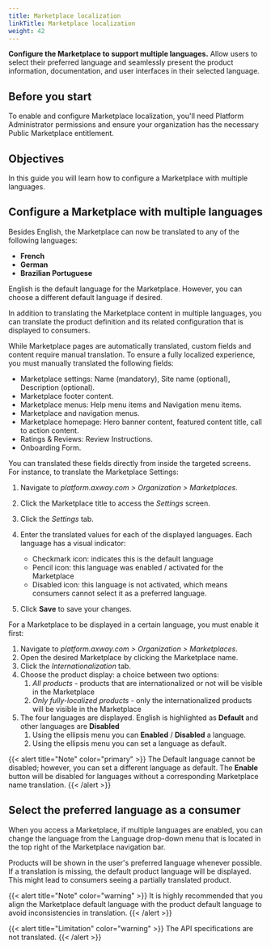 ```yaml
---
title: Marketplace localization
linkTitle: Marketplace localization
weight: 42
---
```


**Configure the Marketplace to support multiple languages.** Allow users to select their preferred language and seamlessly present the product information, documentation, and user interfaces in their selected language.

## Before you start

To enable and configure Marketplace localization, you'll need Platform Administrator permissions and ensure your organization has the necessary Public Marketplace entitlement.

## Objectives

In this guide you will learn how to configure a Marketplace with multiple languages.

## Configure a Marketplace with multiple languages

Besides English, the Marketplace can now be translated to any of the following languages:

* **French**
* **German**
* **Brazilian Portuguese**

English is the default language for the Marketplace. However, you can choose a different default language if desired.

In addition to translating the Marketplace content in multiple languages, you can translate the product definition and its related configuration that is displayed to consumers.

While Marketplace pages are automatically translated, custom fields and content require manual translation. To ensure a fully localized experience, you must manually translated the following fields:

* Marketplace settings: Name (mandatory), Site name (optional), Description (optional).
* Marketplace footer content.
* Marketplace menus: Help menu items and Navigation menu items.
* Marketplace and navigation menus.
* Marketplace homepage: Hero banner content, featured content title, call to action content.
* Ratings & Reviews: Review Instructions.
* Onboarding Form.

You can translated these fields directly from inside the targeted screens. For instance, to translate the Marketplace Settings:

1. Navigate to *platform.axway.com > Organization > Marketplaces*.
2. Click the Marketplace title to access the *Settings* screen.
3. Click the *Settings* tab.
4. Enter the translated values for each of the displayed languages. Each language has a visual indicator:

   * Checkmark icon: indicates this is the default language
   * Pencil icon: this language was enabled / activated for the Marketplace
   * Disabled icon: this language is not activated, which means consumers cannot select it as a preferred language.

5. Click **Save** to save your changes.

For a Marketplace to be displayed in a certain language, you must enable it first:

1. Navigate to *platform.axway.com > Organization > Marketplaces*.
2. Open the desired Marketplace by clicking the Marketplace name.
3. Click the *Internationalization* tab.
4. Choose the product display: a choice between two options:
   1. *All products* - products that are internationalized or not will be visible in the Marketplace
   2. *Only fully-localized products* - only the internationalized products will be visible in the Marketplace
5. The four languages are displayed. English is highlighted as **Default** and other languages are **Disabled**
   1. Using the ellipsis menu you can **Enabled** / **Disabled** a language.
   2. Using the ellipsis menu you can set a language as default.

{{< alert title="Note" color="primary" >}}
The Default language cannot be disabled; however, you can set a different language as default.
The **Enable** button will be disabled for languages without a corresponding Marketplace name translation.
{{< /alert >}}

## Select the preferred language as a consumer

When you access a Marketplace, if multiple languages are enabled, you can change the language from the Language drop-down menu that is located in the top right of the Marketplace navigation bar.

Products will be shown in the user's preferred language whenever possible. If a translation is missing, the default product language will be displayed. This might lead to consumers seeing a partially translated product.

{{< alert title="Note" color="warning" >}}
It is highly recommended that you align the Marketplace default language with the product default language to avoid inconsistencies in translation.
{{< /alert >}}

{{< alert title="Limitation" color="warning" >}}
The API specifications are not translated.
{{< /alert >}}
